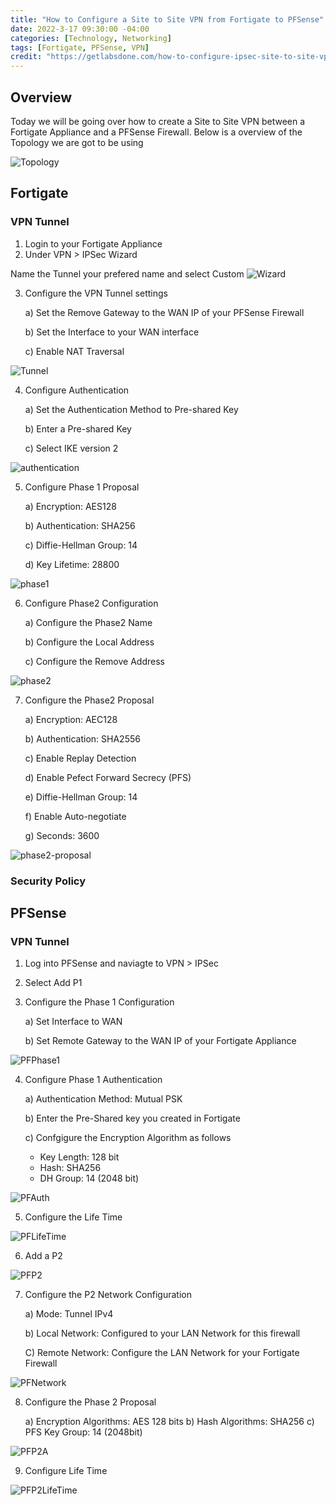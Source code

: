 ```yaml
---
title: "How to Configure a Site to Site VPN from Fortigate to PFSense"
date: 2022-3-17 09:30:00 -04:00
categories: [Technology, Networking]
tags: [Fortigate, PFSense, VPN]
credit: "https://getlabsdone.com/how-to-configure-ipsec-site-to-site-vpn-between-fortigate-and-pfsense/Fortigate/"
---
```


## Overview
Today we will be going over how to create a Site to Site VPN between a Fortigate Appliance and a PFSense Firewall. Below is a overview of the Topology we are got to be using

![Topology](/assets/2023/IPSec-from-fortigate-to-pfsense/Fortigate/Topology.png)

## Fortigate
### VPN Tunnel
1. Login to your Fortigate Appliance
2. Under VPN > IPSec Wizard

Name the Tunnel your prefered name and select Custom
![Wizard](/assets/2023/IPSec-from-fortigate-to-pfsense/Fortigate/Step2.png)

3. Configure the VPN Tunnel settings

    a) Set the Remove Gateway to the WAN IP of your PFSense Firewall
    
    b) Set the Interface to your WAN interface
    
    c) Enable NAT Traversal

![Tunnel](/assets/2023/IPSec-from-fortigate-to-pfsense/Fortigate/step3.png)

4. Configure Authentication
    
    a) Set the Authentication Method to Pre-shared Key
    
    b) Enter a Pre-shared Key
    
    c) Select IKE version 2

![authentication](/assets/2023/IPSec-from-fortigate-to-pfsense/Fortigate/step4.png)

5. Configure Phase 1 Proposal

    a) Encryption: AES128
    
    b) Authentication: SHA256
    
    c) Diffie-Hellman Group: 14

    d) Key Lifetime: 28800

![phase1](/assets/2023/IPSec-from-fortigate-to-pfsense/Fortigate/step5.png)

6. Configure Phase2 Configuration

    a) Configure the Phase2 Name
    
    b) Configure the Local Address

    c) Configure the Remove Address

![phase2](/assets/2023/IPSec-from-fortigate-to-pfsense/Fortigate/step6.png)

7. Configure the Phase2 Proposal

    a) Encryption: AEC128

    b) Authentication: SHA2556

    c) Enable Replay Detection

    d) Enable Pefect Forward Secrecy (PFS)

    e) Diffie-Hellman Group: 14

    f) Enable Auto-negotiate

    g) Seconds: 3600

![phase2-proposal](/assets/2023/IPSec-from-fortigate-to-pfsense/Fortigate/step7.png)


### Security Policy










## PFSense
### VPN Tunnel
1. Log into PFSense and naviagte to VPN > IPSec
2. Select Add P1
3. Configure the Phase 1 Configuration
    
    a) Set Interface to WAN
  
    b) Set Remote Gateway to the WAN IP of your Fortigate Appliance

![PFPhase1](/assets/2023/IPSec-from-fortigate-to-pfsense/PFSense/step3.png)

4. Configure Phase 1 Authentication
    
    a) Authentication Method: Mutual PSK
    
    b) Enter the Pre-Shared key you created in Fortigate

    c) Confgigure the Encryption Algorithm as follows
        
    * Key Length: 128 bit
    * Hash: SHA256
    * DH Group: 14 (2048 bit)

![PFAuth](/assets/2023/IPSec-from-fortigate-to-pfsense/PFSense/step4.png)

5. Configure the Life Time

![PFLifeTime](/assets/2023/IPSec-from-fortigate-to-pfsense/PFSense/step5.png)

6. Add a P2

![PFP2](/assets/2023/IPSec-from-fortigate-to-pfsense/PFSense/step6.png)

7. Configure the P2 Network Configuration
    
    a) Mode: Tunnel IPv4
    
    b) Local Network: Configured to your LAN Network for this firewall
    
    C) Remote Network: Configure the LAN Network for your Fortigate Firewall
    
![PFNetwork](/assets/2023/IPSec-from-fortigate-to-pfsense/PFSense/step7.png)

8. Configure the Phase 2 Proposal

    a) Encryption Algorithms: AES 128 bits
    b) Hash Algorithms: SHA256
    c) PFS Key Group: 14 (2048bit)

![PFP2A](/assets/2023/IPSec-from-fortigate-to-pfsense/PFSense/step8.png)

9. Configure Life Time

![PFP2LifeTime](/assets/2023/IPSec-from-fortigate-to-pfsense/PFSense/step9.png)

